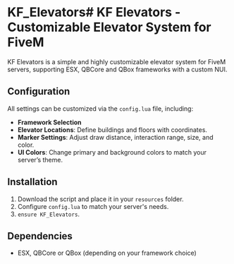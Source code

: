 # KF_Elevators# KF Elevators - Customizable Elevator System for FiveM

KF Elevators is a simple and highly customizable elevator system for FiveM servers, supporting ESX, QBCore and QBox frameworks with a custom NUI.

## Configuration

All settings can be customized via the `config.lua` file, including:

- **Framework Selection**
- **Elevator Locations**: Define buildings and floors with coordinates.
- **Marker Settings**: Adjust draw distance, interaction range, size, and color.
- **UI Colors**: Change primary and background colors to match your server’s theme.

## Installation

1. Download the script and place it in your `resources` folder.
2. Configure `config.lua` to match your server's needs.
3. `ensure KF_Elevators`.

## Dependencies

- ESX, QBCore or QBox (depending on your framework choice)

